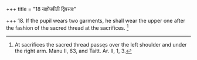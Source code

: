 +++
title = "18 यज्ञोपवीती द्विवस्त्रः"

+++
18. If the pupil wears two garments, he shall wear the upper one after the fashion of the sacred thread at the sacrifices. [^7] 


[^7]:  At sacrifices the sacred thread passes over the left shoulder and under the right arm. Manu II, 63, and Taitt. Ār. II, 1, 3.
